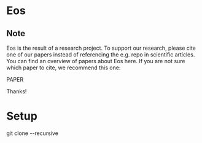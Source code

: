 Eos
====

Note
------

Eos is the result of a research project. To support our research, please cite one of our papers instead of referencing the e.g. repo in scientific articles. You can find an overview of papers about Eos here. If you are not sure which paper to cite, we recommend this one:

PAPER

Thanks!

Setup
===
git clone --recursive 
